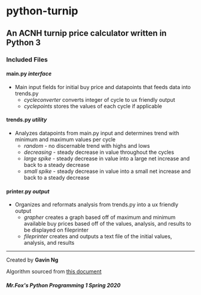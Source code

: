 # python-turnip

## An ACNH turnip price calculator written in Python 3

### Included Files

#### main.py *interface*

- Main input fields for initial buy price and datapoints that feeds data into trends.py
  - *cycleconverter* converts integer of cycle to ux friendly output
  - *cyclepoints* stores the values of each cycle if applicable

#### trends.py *utility*

- Analyzes datapoints from main.py input and determines trend with minimum and maximum values per cycle
  - *random* - no discernable trend with highs and lows
  - *decreasing* - steady decrease in value throughout the cycles
  - *large spike* - steady decrease in value into a large net increase and back to a steady decrease
  - *small spike* - steady decrease in value into a small net increase and back to a steady decrease

#### printer.py *output*

- Organizes and reformats analysis from trends.py into a ux friendly output
  - *grapher* creates a graph based off of maximum and minimum available buy prices based off of the values, analysis, and results to be displayed on fileprinter
  - *fileprinter* creates and outputs a text file of the initial values, analysis, and results

***
Created by **Gavin Ng**

Algorithm sourced from
[this document](https://docs.google.com/document/d/1bSVNpOnH_dKxkAGr718-iqh8s8Z0qQ54L-0mD-lbrXo/edit#heading=h.7krciw7xapag)

##### Mr.Fox's Python Programming 1 Spring 2020
